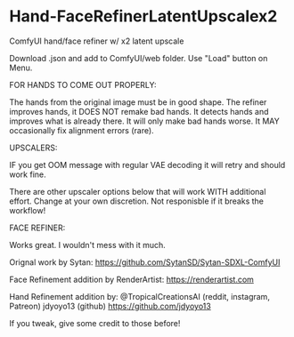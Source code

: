# Hand-FaceRefinerLatentUpscalex2
ComfyUI hand/face refiner w/ x2 latent upscale

Download .json and add to ComfyUI/web folder. Use "Load" button on Menu.



FOR HANDS TO COME OUT PROPERLY:

The hands from the original image must be in good shape. The refiner improves hands, it DOES NOT remake bad hands. It detects hands and improves what is already there. It will only make bad hands worse. It MAY occasionally fix alignment errors (rare).



UPSCALERS:

IF you get OOM message with regular VAE decoding it will retry and should work fine.

There are other upscaler options below that will work WITH additional effort. Change at your own discretion. Not responisble if it breaks the workflow!



FACE REFINER:

Works great. I wouldn't mess with it much.






Orignal work by Sytan: https://github.com/SytanSD/Sytan-SDXL-ComfyUI

Face Refinement addition by RenderArtist: https://renderartist.com

Hand Refinement addition by: @TropicalCreationsAI (reddit, instagram, Patreon) jdyoyo13 (github) https://github.com/jdyoyo13

If you tweak, give some credit to those before!
